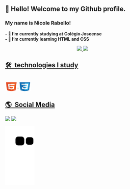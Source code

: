 ## 👋 Hello! Welcome to my Github profile.
### My name is Nicole Rabello!


<strong>- 🔭 I’m currently studying at Colégio Joseense</strong><br>
<strong>- 🌱 I’m currently learning HTML and CSS</strong><br>


<div align="center">
  <a href="https://github.com/NicoleRabello">
  <img height="180em" src="https://github-readme-stats.vercel.app/api?username=NicoleRabello&show_icons=true&theme=tokyonight&include_all_commits=true&count_private=true"/>
  <img height="182em" src="https://github-readme-stats.vercel.app/api/top-langs/?username=NicoleRabello&layout=compact&langs_count=7&theme=tokyonight"/>
</div>
  
  ## 🛠 &nbsp;technologies I study
  
<div style="display: inline_block"><br>
  <img align="center" alt="Nicole-HTML" height="30" width="40" src="https://raw.githubusercontent.com/devicons/devicon/master/icons/html5/html5-original.svg">
  <img align="center" alt="Nicole-CSS" height="30" width="40" src="https://raw.githubusercontent.com/devicons/devicon/master/icons/css3/css3-original.svg">  
</div>

  ## 🌎 &nbsp;Social Media

  <div> 
  <a href="https://instagram.com/nicole_rabello" target="_blank"><img src="https://img.shields.io/badge/-Instagram-%23E4405F?style=for-the-badge&logo=instagram&logoColor=white" target="_blank"></a>
  <a href="https://www.linkedin.com/in/nicole-rabello-1a2494228/" target="_blank"></a> 
  <a href="https://codepen.io/nicolerabello"><img src="https://img.shields.io/badge/Codepen-000000?style=for-the-badge&logo=codepen&logoColor=white"></a>
    
  ![Snake animation](https://github.com/MatheusSchiavao/MatheusSchiavao/blob/output/github-contribution-grid-snake.svg)
 
</div>
